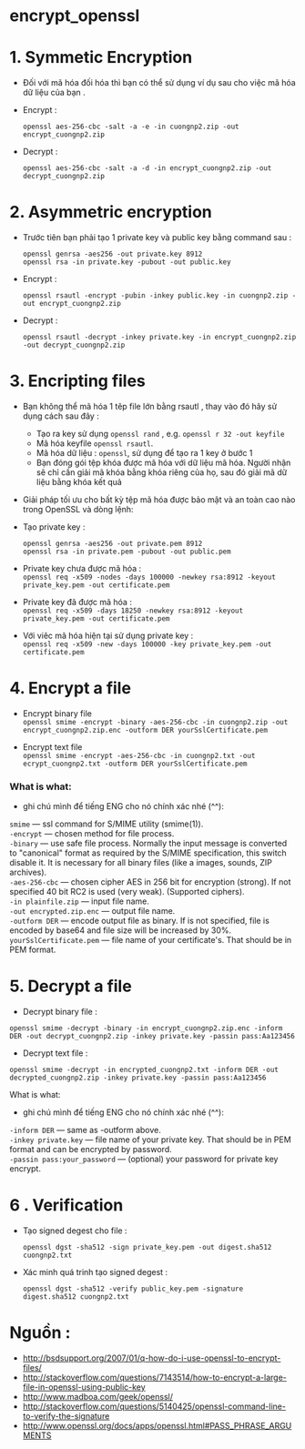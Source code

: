# encrypt_openssl

# 1. Symmetic Encryption 
- Đối với mã hóa đối hóa thì bạn có thể sử dụng ví dụ sau cho việc mã hóa dữ liệu của bạn .
- Encrypt : 
 
      openssl aes-256-cbc -salt -a -e -in cuongnp2.zip -out encrypt_cuongnp2.zip
 
- Decrypt  :
 
      openssl aes-256-cbc -salt -a -d -in encrypt_cuongnp2.zip -out decrypt_cuongnp2.zip
 
# 2. Asymmetric encryption
 
- Trước tiên bạn phải tạo 1 private key và public key bằng command sau : 
 
      openssl genrsa -aes256 -out private.key 8912
      openssl rsa -in private.key -pubout -out public.key

- Encrypt :

      openssl rsautl -encrypt -pubin -inkey public.key -in cuongnp2.zip -out encrypt_cuongnp2.zip

- Decrypt :

      openssl rsautl -decrypt -inkey private.key -in encrypt_cuongnp2.zip -out decrypt_cuongnp2.zip

# 3. Encripting files

- Bạn không thể mã hóa 1 têp file lớn bằng rsautl , thay vào đó hãy sử dụng cách sau đây :
	* Tạo ra key sử dụng ```openssl rand``` , e.g. ```openssl r 32 -out keyfile```
	* Mã hóa keyfile ```openssl rsautl```.
	* Mã hóa dữ liệu : ```openssl```, sử dụng để tạo ra 1 key ở bước 1
	* Bạn đóng gói tệp khóa được mã hóa với dữ liệu  mã hóa. Người nhận sẽ chỉ cần giải mã khóa bằng khóa riêng của họ, sau đó giải mã dữ liệu bằng khóa kết quả
- Giải pháp tối ưu cho bất kỳ tệp mã hóa được bảo mật và an toàn cao nào trong OpenSSL và dòng lệnh:
- Tạo private key :

      openssl genrsa -aes256 -out private.pem 8912
      openssl rsa -in private.pem -pubout -out public.pem

-  Private key chưa được mã hóa : </br>
   ```openssl req -x509 -nodes -days 100000 -newkey rsa:8912 -keyout private_key.pem -out certificate.pem```

- Private key đã được mã hóa : </br>
   ```openssl req -x509 -days 18250 -newkey rsa:8912 -keyout private_key.pem -out certificate.pem```
- Với viêc mã hóa hiện tại sử dụng private key :</br>
   ```openssl req -x509 -new -days 100000 -key private_key.pem -out certificate.pem ```

# 4. Encrypt a file
- Encrypt  binary file </br>
   ```openssl smime -encrypt -binary -aes-256-cbc -in cuongnp2.zip -out encrypt_cuongnp2.zip.enc -outform DER yourSslCertificate.pem```

- Encrypt text file </br>
   ```openssl smime -encrypt -aes-256-cbc -in cuongnp2.txt -out ecrypt_cuongnp2.txt -outform DER yourSslCertificate.pem ```


### What is what:
* ghi chú mình để tiếng ENG cho nó chính xác nhé (^^):

```smime``` — ssl command for S/MIME utility (smime(1)). </br>
```-encrypt``` — chosen method for file process. </br>
```-binary``` — use safe file process. Normally the input message is converted to "canonical" format as required by the S/MIME specification, this switch disable it. It is necessary for all binary files (like a images, sounds, ZIP archives).</br>
```-aes-256-cbc``` — chosen cipher AES in 256 bit for encryption (strong). If not specified 40 bit RC2 is used (very weak). (Supported ciphers).</br>
```-in plainfile.zip``` — input file name. </br>
```-out encrypted.zip.enc``` — output file name.</br>
```-outform DER``` — encode output file as binary. If is not specified, file is encoded by base64 and file size will be increased by 30%. </br>
```yourSslCertificate.pem``` — file name of your certificate's. That should be in PEM format.

# 5. Decrypt a file

- Decrypt binary file :

```openssl smime -decrypt -binary -in encrypt_cuongnp2.zip.enc -inform DER -out decrypt_cuongnp2.zip -inkey private.key -passin pass:Aa123456```

- Decrypt text file :

```openssl smime -decrypt -in encrypted_cuongnp2.txt -inform DER -out decrypted_cuongnp2.zip -inkey private.key -passin pass:Aa123456```

What is what:
* ghi chú mình để tiếng ENG cho nó chính xác nhé (^^):

```-inform DER``` — same as -outform above. </br>
```-inkey private.key``` — file name of your private key. That should be in PEM format and can be encrypted by password.</br>
```-passin pass:your_password``` — (optional) your password for private key encrypt.</br>

# 6 . Verification

- Tạo signed degest cho file :

   ```openssl dgst -sha512 -sign private_key.pem -out digest.sha512 cuongnp2.txt```

- Xác minh quá trinh tạo signed degest :

   ```openssl dgst -sha512 -verify public_key.pem -signature digest.sha512 cuongnp2.txt```

# Nguồn : 
* http://bsdsupport.org/2007/01/q-how-do-i-use-openssl-to-encrypt-files/
* http://stackoverflow.com/questions/7143514/how-to-encrypt-a-large-file-in-openssl-using-public-key
* http://www.madboa.com/geek/openssl/
* http://stackoverflow.com/questions/5140425/openssl-command-line-to-verify-the-signature
* http://www.openssl.org/docs/apps/openssl.html#PASS_PHRASE_ARGUMENTS
